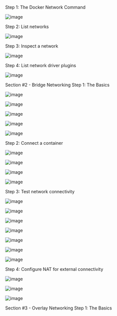 Step 1: The Docker Network Command

![image](https://github.com/Afifa9/tekn-cloud-computing/assets/114986359/49a20077-343d-4514-9cfe-05b2d92ca314)

Step 2: List networks

![image](https://github.com/Afifa9/tekn-cloud-computing/assets/114986359/7aaf278d-8f8d-4dca-a697-190487627ae4)

Step 3: Inspect a network

![image](https://github.com/Afifa9/tekn-cloud-computing/assets/114986359/b93042fb-2345-44af-89f9-b03e0831446d)

Step 4: List network driver plugins

![image](https://github.com/Afifa9/tekn-cloud-computing/assets/114986359/996d9cc5-f140-49a0-bfdc-f470d8bd3d19)

Section #2 - Bridge Networking
Step 1: The Basics


![image](https://github.com/Afifa9/tekn-cloud-computing/assets/114986359/49477996-d867-461b-8807-aa7908ab3b5c)


![image](https://github.com/Afifa9/tekn-cloud-computing/assets/114986359/c74a1f8d-eced-4fa1-ba20-c212ba689c49)


![image](https://github.com/Afifa9/tekn-cloud-computing/assets/114986359/f09f6dcd-4fdd-4ee3-890d-00075ec0a532)


![image](https://github.com/Afifa9/tekn-cloud-computing/assets/114986359/4272bda3-56c9-4823-8eda-8254368e1a22)


![image](https://github.com/Afifa9/tekn-cloud-computing/assets/114986359/10aeaf83-d551-426b-bec4-b96f1bb462b2)

Step 2: Connect a container


![image](https://github.com/Afifa9/tekn-cloud-computing/assets/114986359/ad257896-7fd9-4945-aeed-8447c1506aaa)


![image](https://github.com/Afifa9/tekn-cloud-computing/assets/114986359/fc78de14-268a-4dac-b86f-df01fa73742e)


![image](https://github.com/Afifa9/tekn-cloud-computing/assets/114986359/b8d4483d-9853-48c6-affa-6d54daf91e3d)


![image](https://github.com/Afifa9/tekn-cloud-computing/assets/114986359/8b48438b-4ae4-4450-ad46-4b3646edeb08)

Step 3: Test network connectivity

![image](https://github.com/Afifa9/tekn-cloud-computing/assets/114986359/d26d7efb-6d94-4286-8f01-b4ad84f8585d)


![image](https://github.com/Afifa9/tekn-cloud-computing/assets/114986359/ec1f2817-f150-4e2b-beeb-4a849c1990a5)


![image](https://github.com/Afifa9/tekn-cloud-computing/assets/114986359/f371ab90-e68f-4614-8e31-7602921e1ed9)


![image](https://github.com/Afifa9/tekn-cloud-computing/assets/114986359/cdf8b471-e539-4dfc-9918-15d2ed612270)

![image](https://github.com/Afifa9/tekn-cloud-computing/assets/114986359/47819bf0-5f27-41da-ac08-d7f1b399de6b)

![image](https://github.com/Afifa9/tekn-cloud-computing/assets/114986359/70f75628-c814-4982-a537-6eb474156f2f)

![image](https://github.com/Afifa9/tekn-cloud-computing/assets/114986359/78e03b1c-d7da-46c3-86e2-1f3bf10235d8)

Step 4: Configure NAT for external connectivity

![image](https://github.com/Afifa9/tekn-cloud-computing/assets/114986359/6b50108e-1de3-4d98-99b8-8c41f86431ec)

![image](https://github.com/Afifa9/tekn-cloud-computing/assets/114986359/16a7bd4b-0680-4fcd-a4d5-9b7e0912e6fb)


![image](https://github.com/Afifa9/tekn-cloud-computing/assets/114986359/d7581155-4373-460f-bd62-270821ba8451)

Section #3 - Overlay Networking
Step 1: The Basics
